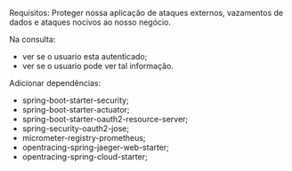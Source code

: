Requisitos:
Proteger nossa aplicação de ataques externos, vazamentos de dados e ataques nocivos ao nosso negócio.

Na consulta:
- ver se o usuario esta autenticado;
- ver se o usuario pode ver tal informação.

Adicionar dependências:
 - spring-boot-starter-security;
 - spring-boot-starter-actuator;
 - spring-boot-starter-oauth2-resource-server;
 - spring-security-oauth2-jose;
 - micrometer-registry-prometheus;
 - opentracing-spring-jaeger-web-starter;
 - opentracing-spring-cloud-starter;
